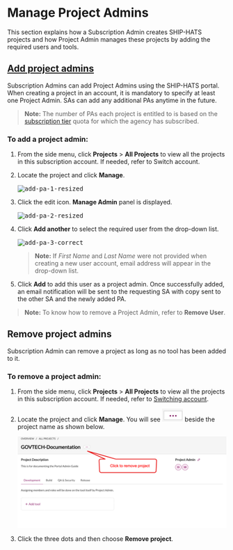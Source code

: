 # Manage Project Admins
This section explains how a Subscription Admin creates SHIP-HATS projects and how Project Admin manages these projects by adding the required users and tools.

<!--
- [Add project admins](#add-project-admins)
- [Remove Project Admins]()
-->

## [Add project admins](#add-project-admins)

Subscription Admins can add Project Admins using the SHIP-HATS portal. When creating a project in an account, it is mandatory to specify at least one Project Admin. SAs can add any additional PAs anytime in the future.  

> **Note:** The number of PAs each project is entitled to is based on the [subscription tier](https://www.developer.tech.gov.sg/products/categories/devops/ship-hats/subscription) quota for which the agency has subscribed.

### To add a project admin:

1. From the side menu, click **Projects** > **All Projects** to view all the projects in this subscription account. If needed, refer to Switch account.
2. Locate the project and click **Manage**.

    <kbd>![add-pa-1-resized](add-pa-1-resized.png ':size=100%')</kbd>

3. Click the edit icon. **Manage Admin** panel is displayed.

    <kbd>![add-pa-2-resized](add-pa-2-resized.png ':size=100%')</kbd>

4. Click **Add another** to select the required user from the drop-down list.

    <kbd>![add-pa-3-correct](add-pa-3-correct-resized.png ':size=100%')</kbd>

    >**Note:** If *First Name* and *Last Name* were not provided when creating a new user account, email address will appear in the drop-down list.
5. Click **Add** to add this user as a project admin. Once successfully added, an email notification will be sent to the requesting SA with copy sent to the other SA and the newly added PA.

>**Note:** To know how to remove a Project Admin, refer to **Remove User**.


## Remove project admins

Subscription Admin can remove a project as long as no tool has been added to it.

### To remove a project admin:

1. From the side menu, click **Projects** > **All Projects** to view all the projects in this subscription account. If needed, refer to [Switching account](https://docs.developer.gov.sg/docs/ship-hats-documentation/#/manage-account?id=switch-account).
2. Locate the project and click **Manage**. You will see ![remove-project-icon](remove-project-icon.png) beside the project name as shown below.

    <kbd>![remove-project](remove-project.png ':size=100%')</kbd>

3. Click the three dots and then choose **Remove project**.
